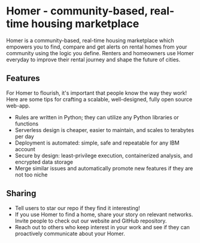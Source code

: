 # Homer - community-based, real-time housing marketplace

Homer is a community-based, real-time housing marketplace which empowers you to find, compare and get alerts on rental homes from your community using the logic you define. Renters and homeowners use Homer everyday to improve their rental journey and shape the future of cities.

## Features

For Homer to flourish, it's important that people know the way they work! Here are some tips for crafting a scalable, well-designed, fully open source web-app. 

- Rules are written in Python; they can utilize any Python libraries or functions 
- Serverless design is cheaper, easier to maintain, and scales to terabytes per day
- Deployment is automated: simple, safe and repeatable for any IBM account
- Secure by design: least-privilege execution, containerized analysis, and encrypted data storage
- Merge similar issues and automatically promote new features if they are not too niche 

## Sharing 
- Tell users to star our repo if they find it interesting!
- If you use Homer to find a home, share your story on relevant networks. Invite people to check out our website and GitHub repository.
- Reach out to others who keep interest in your work and see if they can proactively communicate about your Homer.
